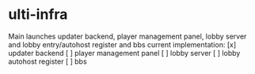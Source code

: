 # ulti-infra
Main launches updater backend, player management panel, lobby server and lobby entry/autohost register and bbs
current implementation:
[x] updater backend
[ ] player management panel
[ ] lobby server
[ ] lobby autohost register
[ ] bbs
